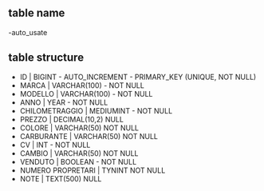 ## table name
-auto_usate

## table structure

- ID | BIGINT - AUTO_INCREMENT - PRIMARY_KEY (UNIQUE, NOT NULL)
- MARCA | VARCHAR(100) - NOT NULL
- MODELLO | VARCHAR(100) - NOT NULL
- ANNO | YEAR - NOT NULL
- CHILOMETRAGGIO | MEDIUMINT - NOT NULL
- PREZZO | DECIMAL(10,2)  NULL
- COLORE | VARCHAR(50) NOT NULL
- CARBURANTE | VARCHAR(50) NOT NULL
- CV | INT - NOT NULL
- CAMBIO | VARCHAR(50) NOT NULL 
- VENDUTO | BOOLEAN - NOT NULL
- NUMERO PROPRETARI | TYNINT NOT NULL
- NOTE | TEXT(500) NULL
